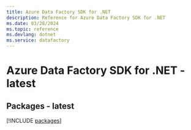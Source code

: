```yaml
---
title: Azure Data Factory SDK for .NET
description: Reference for Azure Data Factory SDK for .NET
ms.date: 03/28/2024
ms.topic: reference
ms.devlang: dotnet
ms.service: datafactory
---
```

# Azure Data Factory SDK for .NET - latest
## Packages - latest
[!INCLUDE [packages](data-factory-index.md)]